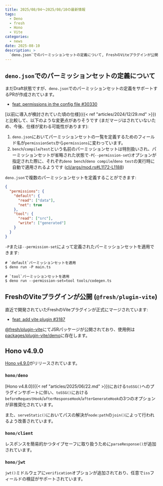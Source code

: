 ```yaml
---
title: 2025/08/04〜2025/08/10の最新情報
tags:
  - Deno
  - fresh
  - Hono
  - Vite
categories:
  - news
date: 2025-08-10
description: >
  `deno.json`でのパーミッションセットの定義について, FreshのViteプラグインが公開 (`@fresh/plugin-vite`), Hono v4.9.0 (`hono/deno` - プラグインの導入に伴う`toSSG()`における各種フックの非推奨化, `hono/client` - `parseResponse()`の追加, `hono/jwt` - `iss`の検証がサポート, など)
---
```


## `deno.json`でのパーミッションセットの定義について

まだDraft状態ですが、`deno.json`でのパーミッションセットの定義をサポートするPRが作成されています。

- [feat: permissions in the config file #30330](https://github.com/denoland/deno/pull/30330)

[以前に導入が検討されていた頃の仕様]({{< ref "articles/2024/12/29.md" >}})と比較して、以下のような変更点がありそうです (まだマージはされていないため、今後、仕様が変わる可能性があります):

1. `deno.json`においてパーミッションセットの一覧を定義するためのフィールド名が`permissionSets`から`permissions`に変わっています。
2. `bench`/`compile`/`test`という名前のパーミッションセットは特別扱いされ、パーミッションセットが省略された状態で`-P`(`--permission-set`)オプションが指定された際に、それぞれ`deno bench`/`deno compile`/`deno test`の実行時に自動で適用されるようです ([cli/args/mod.rs#L1172-L1188](https://github.com/denoland/deno/blob/b6edc8bcbe447e59d7f33566d29827c7acdcc3bb/cli/args/mod.rs#L1172-L1188))

`deno.json`で複数のパーミッションセットを定義することができます:

```json
{
  "permissions": {
    "default": {
      "read": ["data"],
      "net": true
    },
    "tool": {
      "read": ["src"],
      "write": ["generated"]
    }
  }
}
```

`-P`または`--permission-set`によって定義されたパーミッションセットを適用できます:

```shell
# `default`パーミッションセットを適用
$ deno run -P main.ts

# `tool`パーミッションセットを適用
$ deno run --permission-set=tool tools/codegen.ts
```

## FreshのViteプラグインが公開 (`@fresh/plugin-vite`)

直近で開発されていたFreshのViteプラグインが正式にマージされています:

- [feat: add vite plugin #3187](https://github.com/denoland/fresh/pull/3187)

[@fresh/plugin-vite](https://jsr.io/@fresh/plugin-vite)にてJSRパッケージが公開されており、使用例は[packages/plugin-vite/demo](https://github.com/denoland/fresh/tree/d026375c3e2876e2928ef6ad5192733481d7f642/packages/plugin-vite/demo)に存在します。

## Hono v4.9.0

[Hono v4.9.0](https://github.com/honojs/hono/releases/tag/v4.9.0)がリリースされています。

### `hono/deno`

[Hono v4.8.0]({{< ref "articles/2025/06/22.md" >}})における`toSSG()`へのプラグインサポートに伴い、`toSSG()`における`beforeRequestHook`/`afterResponseHook`/`afterGenerateHook`の3つのオプションが非推奨化されています。

また、`serveStatic()`においてパスの解決が`node:path`の`join()`によって行われるよう改善されています。

### `hono/client`

レスポンスを簡易的かつタイプセーフに取り扱うために`parseResponse()`が追加されています。

### `hono/jwt`

`jwt()`ミドルウェアに`verification`オプションが追加されており、任意で`iss`フィールドの検証がサポートされています。

